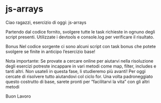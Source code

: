 # js-arrays
Ciao ragazzi,
esercizio di oggi: js-arrays

Partendo dal codice fornito, svolgere tutte le task richieste in ognuno degli script presenti.
Utilizzate i devtools e console.log per verificare il risultato.

Bonus
Nel codice sorgente ci sono alcuni script con task bonus che potete svolgere se finite in anticipo l’esercizio base!

Nota importante:
Se provate a cercare online per aiutarvi nella risoluzione degli esercizi potreste incappare in vari metodi come map, filter, includes e tanti altri. Non usateli in questa fase, li studieremo più avanti! Per oggi cercate di risolvere tutto aiutandovi col ciclo for. Una volta padroneggiato questo costrutto di base, sarete pronti per “facilitarvi la vita” con gli altri metodi 

Buon Lavoro